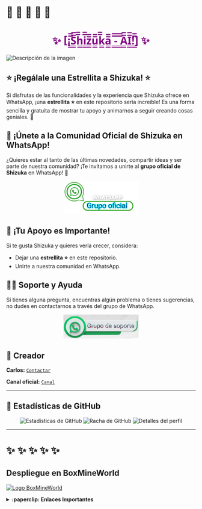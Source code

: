 #  🍁 🍁 🍁 🍁 🍁
<h1 style="color:purple; text-align:center;">✨ [¡̲̲̅̅S̲̲̅̅h̲̲̅̅i̲̲̅̅z̲̲̅̅u̲̲̅̅k̲̲̅̅a̲̲̅̅ ̲̲̅̅-̲̲̅̅ ̲̲̅̅A̲̲̅̅I̲̲̅̅!̲̲̅̅] ✨</h1>

![Descripción de la imagen](https://raw.githubusercontent.com/Kone457/Nexus/refs/heads/main/sss.jpg)


## ⭐ ¡Regálale una Estrellita a Shizuka! ⭐

Si disfrutas de las funcionalidades y la experiencia que Shizuka ofrece en WhatsApp, ¡una **estrellita ⭐** en este repositorio sería increíble! Es una forma sencilla y gratuita de mostrar tu apoyo y animarnos a seguir creando cosas geniales. 💖


## 💬 ¡Únete a la Comunidad Oficial de Shizuka en WhatsApp!

¿Quieres estar al tanto de las últimas novedades, compartir ideas y ser parte de nuestra comunidad? ¡Te invitamos a unirte al **grupo oficial de Shizuka** en WhatsApp! 🌟

<p align="center">
  <a href="https://chat.whatsapp.com/BWo2qTJTePQLj6PTqMfQWp">
    <img src="./media/grupo1.png" alt="Unirse al Grupo de WhatsApp" width="200">
  </a>
</p>


## 💖 ¡Tu Apoyo es Importante!
Si te gusta Shizuka y quieres verla crecer, considera:

* Dejar una **estrellita ⭐** en este repositorio.
* Unirte a nuestra comunidad en WhatsApp.

## 🙋‍♂️ Soporte y Ayuda
Si tienes alguna pregunta, encuentras algún problema o tienes sugerencias, no dudes en contactarnos a través del grupo de WhatsApp.

<p align="center">
  <a href="https://chat.whatsapp.com/EgH3eilZtqCIAjEF9G2Vgz">
    <img src="./media/grupo2.png" alt="Grupo de Soporte" width="200">
  </a>
</p>


## 👑 Creador 
**Carlos:** [`Contactar`](https://wa.me/5355699866)

**Canal oficial:** [`Canal`](https://whatsapp.com/channel/0029VbAVMtj2f3EFmXmrzt0v)

---
## 🚀 **Estadísticas de GitHub**

<p align="center">
  <img src="https://github-readme-stats.vercel.app/api?username=Kone457&repo=Shizuka-AI&show_icons=true&theme=tokyonight&bg_color=0D1117&title_color=ff00ff&text_color=00ffff&icon_color=f1c40f&hide_border=true" alt="Estadísticas de GitHub">
  <img src="https://github-readme-streak-stats.herokuapp.com/?user=Kone457&theme=tokyonight&background=0D1117&ring=ff00ff&fire=f1c40f&currStreakLabel=00ffff&hide_border=true" alt="Racha de GitHub">
  <img src="https://github-profile-summary-cards.vercel.app/api/cards/profile-details?username=Kone457&theme=tokyonight" alt="Detalles del perfil">
</p>

---

# ✨ ✨ ✨ ✨ ✨

## Despliegue en BoxMineWorld

[![Logo BoxMineWorld](https://boxmineworld.com/img/Logo.png)](https://boxmineworld.com)

<details>
  <summary><b>:paperclip: Enlaces Importantes</b></summary>

- **Sitio Web:** [https://boxmineworld.com](https://boxmineworld.com)  
- **Área de Clientes:** [https://dash.boxmineworld.com](https://dash.boxmineworld.com)  
- **Panel de Control:** [https://panel.boxmineworld.com](https://panel.boxmineworld.com)  
- **Documentación:** [https://docs.boxmineworld.com](https://docs.boxmineworld.com)  
- **Comunidad de Discord:** [¡Únete aquí!](https://discord.gg/84qsr4v)

</details>
